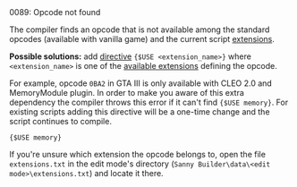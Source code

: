 <!doctype html>
<html lang="es">
<head>
	<title>Mensajes de Error</title>
	<meta charset="utf-8">
	<meta http-equiv="X-UA-Compatible" content="IE=edge">
	<meta name="viewport" content="width=device-width, initial-scale=1">
	<link rel="stylesheet" type="text/css" href="../../../style/style.css">
</head>
<body>
0089: Opcode not found

The compiler finds an opcode that is not available among the standard opcodes (available with vanilla game) and the current script [extensions](../../edit-modes/extensions.md).

**Possible solutions:** add [directive](../../coding/directives.md#usduse) `{$USE <extension_name>}` where `<extension_name>` is one of the [available extensions](../../edit-modes/extensions.md#extensions-list) defining the opcode.

For example, opcode `0BA2` in GTA III is only available with CLEO 2.0 and MemoryModule plugin. In order to make you aware of this extra dependency the compiler throws this error if it can't find `{$USE memory}`. For existing scripts adding this directive will be a one-time change and the script continues to compile. 

```
{$USE memory}
```

If you're unsure which extension the opcode belongs to, open the file `extensions.txt` in the edit mode's directory (`Sanny Builder\data\<edit mode>\extensions.txt`) and locate it there.

<script src="../../../js/main.min.js"></script>